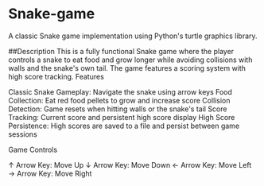 # Snake-game
A classic Snake game implementation using Python's turtle graphics library.

##Description
This is a fully functional Snake game where the player controls a snake to eat food and grow longer while avoiding collisions with walls and the snake's own tail. The game features a scoring system with high score tracking.
Features

Classic Snake Gameplay: Navigate the snake using arrow keys
Food Collection: Eat red food pellets to grow and increase score
Collision Detection: Game resets when hitting walls or the snake's tail
Score Tracking: Current score and persistent high score display
High Score Persistence: High scores are saved to a file and persist between game sessions

Game Controls

↑ Arrow Key: Move Up
↓ Arrow Key: Move Down
← Arrow Key: Move Left
→ Arrow Key: Move Right
